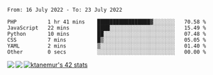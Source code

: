 <!--START_SECTION:waka-->

```text
From: 16 July 2022 - To: 23 July 2022

PHP          1 hr 41 mins    █████████████████▓░░░░░░░   70.58 %
JavaScript   22 mins         ████░░░░░░░░░░░░░░░░░░░░░   15.49 %
Python       10 mins         ██░░░░░░░░░░░░░░░░░░░░░░░   07.48 %
CSS          7 mins          █▒░░░░░░░░░░░░░░░░░░░░░░░   05.05 %
YAML         2 mins          ▒░░░░░░░░░░░░░░░░░░░░░░░░   01.40 %
Other        0 secs          ░░░░░░░░░░░░░░░░░░░░░░░░░   00.00 %
```

<!--END_SECTION:waka-->
<a href="https://github.com/anuraghazra/github-readme-stats">
  <img align="left" src="https://github-readme-stats.vercel.app/api?username=Tanesan&count_private=true&show_icons=true" />
<img align="left" src="https://github-readme-stats.vercel.app/api/top-langs/?username=Tanesan" />
</a>

[![ktanemur's 42 stats](https://badge42.vercel.app/api/v2/cl1wslf6s002109l771rng2w8/stats?cursusId=21&coalitionId=62)](https://github.com/JaeSeoKim/badge42)
